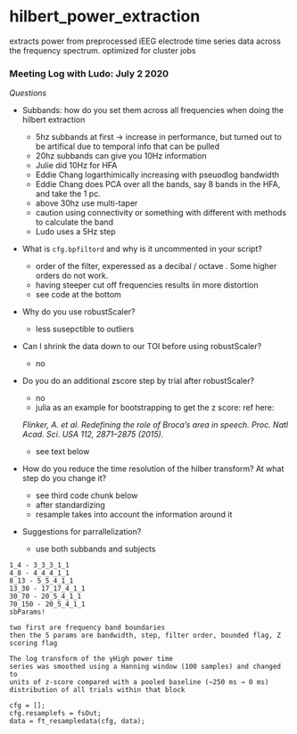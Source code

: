 # hilbert_power_extraction

extracts power from preprocessed iEEG electrode time series data across the frequency spectrum. optimized for cluster jobs


### Meeting Log with Ludo: July 2 2020

*Questions*

* Subbands: how do you set them across all frequencies when doing the hilbert extraction
  - 5hz subbands at first -> increase in performance, but turned out to be artifical due to temporal info that can be pulled
  - 20hz subbands can give you 10Hz information
  - Julie did 10Hz for HFA
  - Eddie Chang logarthimically increasing with pseuodlog bandwidth 
  - Eddie Chang does PCA over all the bands, say 8 bands in the HFA, and take the 1 pc.
  - above 30hz use multi-taper 
  - caution using connectivity or something with different with methods to calculate the band
  - Ludo uses a 5Hz step
* What is `cfg.bpfiltord` and why is it uncommented in your script? 
  - order of the filter, experessed as a decibal / octave . Some higher orders do not work. 
  - having steeper cut off frequencies results iin more distortion
  - see code at the bottom
* Why do you use robustScaler?
  - less susepctible to outliers
* Can I shrink the data down to our TOI before using robustScaler?
  - no
* Do you do an additional zscore step by trial after robustScaler?
  - no
  - julia as an example for bootstrapping to get the z score: ref here: 
  
  *Flinker, A. et al. Redefining the role of Broca’s area in speech. Proc. Natl Acad. Sci. USA 112, 2871–2875 (2015).*
  - see text below 
* How do you reduce the time resolution of the hilber transform? At what step do you change it?
  - see third code chunk below
  - after standardizing
  - resample takes into account the information around it
* Suggestions for parrallelization?
  - use both subbands and subjects

```
1_4 - 3_3_3_1_1
4_8 - 4_4_4_1_1
8_13 - 5_5_4_1_1
13_30 - 17_17_4_1_1
30_70 - 20_5_4_1_1
70_150 - 20_5_4_1_1
sbParams!

two first are frequency band boundaries
then the 5 params are bandwidth, step, filter order, bounded flag, Z scoring flag

```

```
The log transform of the γHigh power time
series was smoothed using a Hanning window (100 samples) and changed to
units of z-score compared with a pooled baseline (−250 ms → 0 ms) distribution of all trials within that block

```

```
cfg = [];
cfg.resamplefs = fsOut;
data = ft_resampledata(cfg, data);

```

